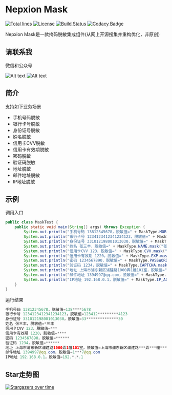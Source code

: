# Nepxion Mask
[![Total lines](https://tokei.rs/b1/github/Nepxion/Mask?category=lines)](https://tokei.rs/b1/github/Nepxion/Mask?category=lines)
[![License](https://img.shields.io/badge/License-Apache%202.0-blue.svg?label=license)](https://github.com/Nepxion/Mask/blob/master/LICENSE)
[![Build Status](https://travis-ci.org/Nepxion/Mask.svg?branch=master)](https://travis-ci.org/Nepxion/Mask)
[![Codacy Badge](https://api.codacy.com/project/badge/Grade/2b9d72ef8b7b42acac3a03994c8b5b41)](https://www.codacy.com/project/HaojunRen/Mask/dashboard?utm_source=github.com&amp;utm_medium=referral&amp;utm_content=Nepxion/Mask&amp;utm_campaign=Badge_Grade_Dashboard)

Nepxion Mask是一款掩码脱敏集成组件(从网上开源搜集并重构优化，非原创)

## 请联系我
微信和公众号

![Alt text](https://github.com/Nepxion/Docs/raw/master/zxing-doc/微信-1.jpg)
![Alt text](https://github.com/Nepxion/Docs/raw/master/zxing-doc/公众号-1.jpg)

## 简介
支持如下业务场景
- 手机号码脱敏
- 银行卡号脱敏
- 身份证号脱敏
- 姓名脱敏
- 信用卡CVV脱敏
- 信用卡有效期脱敏
- 密码脱敏
- 验证码脱敏
- 地址脱敏
- 邮件地址脱敏
- IP地址脱敏

## 示例
调用入口
```java
public class MaskTest {
    public static void main(String[] args) throws Exception {
        System.out.println("手机号码 13812345678，脱敏值=" + MaskType.MOBILE.mask("13812345678"));
        System.out.println("银行卡号 1234123412341234123，脱敏值=" + MaskType.BANK_CARD.mask("1234123412341234123"));
        System.out.println("身份证号 331012198001013030，脱敏值=" + MaskType.ID_CARD.mask("331012198001013030"));
        System.out.println("姓名 张三丰，脱敏值=" + MaskType.NAME.mask("张三丰"));
        System.out.println("信用卡CVV 123，脱敏值=" + MaskType.CVV.mask("123"));
        System.out.println("信用卡有效期 1220，脱敏值=" + MaskType.EXP.mask("1220"));
        System.out.println("密码 1234567890，脱敏值=" + MaskType.PASSWORD.mask("1234567890"));
        System.out.println("验证码 1234，脱敏值=" + MaskType.CAPTCHA.mask("1234"));
        System.out.println("地址 上海市浦东新区浦建路1000弄1幢101室，脱敏值=" + MaskType.ADDRESS.mask("上海市浦东新区浦建路1000弄1幢101室"));
        System.out.println("邮件地址 1394997@qq.com，脱敏值=" + MaskType.EMAIL.mask("1394997@qq.com"));
        System.out.println("IP地址 192.168.0.1，脱敏值=" + MaskType.IP_ADDRESS.mask("192.168.0.1"));
    }
}
```

运行结果
```java
手机号码 13812345678，脱敏值=138****5678
银行卡号 1234123412341234123，脱敏值=123412*********4123
身份证号 331012198001013030，脱敏值=33**************30
姓名 张三丰，脱敏值=*三丰
信用卡CVV 123，脱敏值=***
信用卡有效期 1220，脱敏值=****
密码 1234567890，脱敏值=******
验证码 1234，脱敏值=******
地址 上海市浦东新区浦建路1000弄1幢101室，脱敏值=上海市浦东新区浦建路***弄***幢***室
邮件地址 1394997@qq.com，脱敏值=1***7@qq.com
IP地址 192.168.0.1，脱敏值=192.*.*.1
```

## Star走势图

[![Stargazers over time](https://starchart.cc/Nepxion/Mask.svg)](https://starchart.cc/Nepxion/Mask)